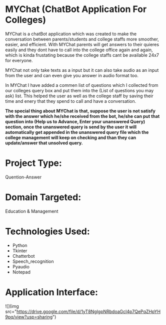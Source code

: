 # MYChat (ChatBot Application For Colleges)
MYChat is a chatBot application which was created to make the conversation between parents/students and college staffs more smoother, easier, and efficient. With MYChat parents will get answers to their quieres easily and they dont have to call into the college office again and again, which is kinda frustating because the college staffs cant be available 24x7 for everyone.

MYChat not only take texts as a input but it can also take audio as an input from the user and can even give you answer in audio format too.

In MYChat I have added a commen list of questions which I collected from our colleges query box and put them into the (List of questions you may ask) list.
This helped the user as well as the college staff by saving their time and enery that they spend to call and have a conversation.

<b>The special thing about MYChat is that, suppose the user is not satisfy with the answer which he/she received from the bot, he/she can put that question into (Help us to Advance, Enter your unanswered Query) section, once the unanswered query is send by the user it will automatically get appended in the unanswered query file which the college management will keep on checking and than they can update/answer that unsolved query.</b>

# Project Type:
Quention-Answer

# Domain Targeted:
Education & Management

# Technologies Used:
- Python
- Tkinter
- Chatterbot
- Speech_recognition
- Pyaudio
- Notepad

# Application Interface:
![](img src="https://drive.google.com/file/d/1yT8NglgpNRbdoaGcl4p7QePqZHpYH9pq/view?usp=sharing")
